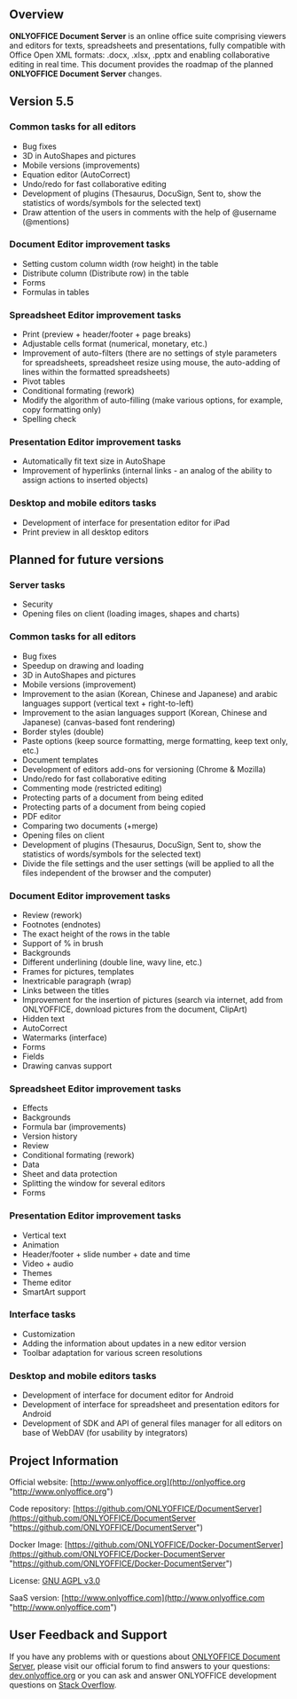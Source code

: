 ## Overview

**ONLYOFFICE Document Server** is an online office suite comprising viewers and editors for texts, spreadsheets and presentations, fully compatible with Office Open XML formats: .docx, .xlsx, .pptx and enabling collaborative editing in real time. This document provides the roadmap of the planned **ONLYOFFICE Document Server** changes.

## Version 5.5

### Common tasks for all editors

* Bug fixes
* 3D in AutoShapes and pictures
* Mobile versions (improvements)
* Equation editor (AutoCorrect)
* Undo/redo for fast collaborative editing 
* Development of plugins (Thesaurus, DocuSign, Sent to, show the statistics of words/symbols for the selected text)
* Draw attention of the users in comments with the help of @username (@mentions)

### Document Editor improvement tasks

* Setting custom column width (row height) in the table
* Distribute column (Distribute row) in the table
* Forms
* Formulas in tables

### Spreadsheet Editor improvement tasks

* Print (preview + header/footer + page breaks)
* Adjustable cells format (numerical, monetary, etc.)
* Improvement of auto-filters (there are no settings of style parameters for spreadsheets, spreadsheet resize using mouse, the auto-adding of lines within the formatted spreadsheets)
* Pivot tables
* Conditional formating (rework)
* Modify the algorithm of auto-filling (make various options, for example, copy formatting only)
* Spelling check

### Presentation Editor improvement tasks

* Automatically fit text size in AutoShape
* Improvement of hyperlinks (internal links - an analog of the ability to assign actions to inserted objects)

### Desktop and mobile editors tasks

* Development of interface for presentation editor for iPad
* Print preview in all desktop editors


## Planned for future versions

### Server tasks

* Security
* Opening files on client (loading images, shapes and charts)

### Common tasks for all editors

* Bug fixes
* Speedup on drawing and loading
* 3D in AutoShapes and pictures
* Mobile versions (improvement)
* Improvement to the asian (Korean, Chinese and Japanese) and arabic languages support (vertical text + right-to-left)
* Improvement to  the asian languages support (Korean, Chinese and Japanese) (canvas-based font rendering)
* Border styles (double)
* Paste options (keep source formatting, merge formatting, keep text only, etc.)
* Document templates
* Development of editors add-ons for versioning (Chrome & Mozilla)
* Undo/redo for fast collaborative editing 
* Commenting mode (restricted editing)
* Protecting parts of a document from being edited
* Protecting parts of a document from being copied
* PDF editor
* Comparing two documents (+merge)
* Opening files on client
* Development of plugins (Thesaurus, DocuSign, Sent to, show the statistics of words/symbols for the selected text)
* Divide the file settings and the user settings (will be applied to all the files independent of the browser and the computer)

### Document Editor improvement tasks

* Review (rework)
* Footnotes (endnotes)
* The exact height of the rows in the table
* Support of % in brush
* Backgrounds
* Different underlining (double line, wavy line, etc.)
* Frames for pictures, templates
* Inextricable paragraph (wrap)
* Links between the titles
* Improvement for the insertion of pictures (search via internet, add from ONLYOFFICE, download pictures from the document, ClipArt)
* Hidden text
* AutoCorrect
* Watermarks (interface)
* Forms
* Fields
* Drawing canvas support

### Spreadsheet Editor improvement tasks

* Effects 
* Backgrounds
* Formula bar (improvements)
* Version history
* Review
* Conditional formating (rework)
* Data
* Sheet and data protection
* Splitting the window for several editors
* Forms

### Presentation Editor improvement tasks

* Vertical text
* Animation
* Header/footer + slide number + date and time
* Video + audio
* Themes
* Theme editor
* SmartArt support

### Interface tasks
* Customization
* Adding the information about updates in a new editor version
* Toolbar adaptation for various screen resolutions

### Desktop and mobile editors tasks
* Development of interface for document editor for Android
* Development of interface for spreadsheet and presentation editors for Android
* Development of SDK and API of general files manager for all editors on base of WebDAV (for usability by integrators)

## Project Information

Official website: [http://www.onlyoffice.org](http://onlyoffice.org "http://www.onlyoffice.org")

Code repository: [https://github.com/ONLYOFFICE/DocumentServer](https://github.com/ONLYOFFICE/DocumentServer "https://github.com/ONLYOFFICE/DocumentServer")

Docker Image: [https://github.com/ONLYOFFICE/Docker-DocumentServer](https://github.com/ONLYOFFICE/Docker-DocumentServer "https://github.com/ONLYOFFICE/Docker-DocumentServer")

License: [GNU AGPL v3.0](https://help.onlyoffice.com/products/files/doceditor.aspx?fileid=4358397&doc=K0ZUdlVuQzQ0RFhhMzhZRVN4ZFIvaHlhUjN2eS9XMXpKR1M5WEppUk1Gcz0_IjQzNTgzOTci0 "GNU AGPL v3.0")

SaaS version: [http://www.onlyoffice.com](http://www.onlyoffice.com "http://www.onlyoffice.com")

## User Feedback and Support

If you have any problems with or questions about [ONLYOFFICE Document Server][2], please visit our official forum to find answers to your questions: [dev.onlyoffice.org][1] or you can ask and answer ONLYOFFICE development questions on [Stack Overflow][3].

  [1]: http://dev.onlyoffice.org
  [2]: https://github.com/ONLYOFFICE/DocumentServer
  [3]: http://stackoverflow.com/questions/tagged/onlyoffice 
